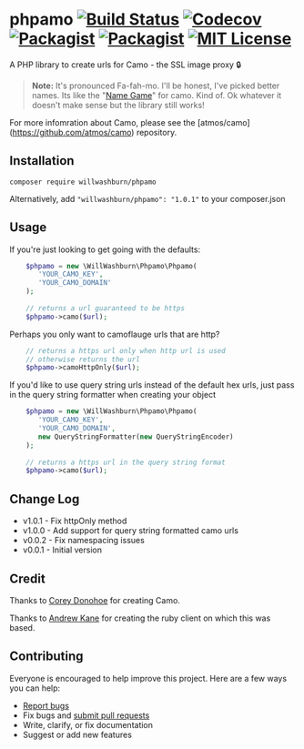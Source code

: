 # phpamo [![Build Status](https://travis-ci.org/willwashburn/phpamo.svg)](https://travis-ci.org/willwashburn/phpamo) [![Codecov](https://img.shields.io/codecov/c/github/willwashburn/phpamo.svg?maxAge=2592000&style=flat-square)](https://codecov.io/gh/willwashburn/phpamo) [![Packagist](https://img.shields.io/packagist/dt/willwashburn/phpamo.svg?style=flat-square)](https://packagist.org/packages/willwashburn/phpamo/stats) [![Packagist](https://img.shields.io/packagist/v/willwashburn/phpamo.svg?style=flat-square)](https://packagist.org/packages/willwashburn/phpamo) [![MIT License](https://img.shields.io/packagist/l/willwashburn/phpamo.svg?style=flat-square)](https://github.com/willwashburn/phpamo/blob/master/LICENSE) 
A PHP library to create urls for Camo - the SSL image proxy :lock:

> **Note:** It's pronounced Fa-fah-mo. I'll be honest, I've picked better names. Its like the "[Name Game](https://en.wikipedia.org/wiki/The_Name_Game)" for camo. Kind of. Ok whatever it doesn't make sense but the library still works!

For more infomration about Camo, please see the [atmos/camo] (https://github.com/atmos/camo) repository.

## Installation
```composer require willwashburn/phpamo```

Alternatively, add ```"willwashburn/phpamo": "1.0.1"``` to your composer.json

## Usage
If you're just looking to get going with the defaults:
```PHP
    $phpamo = new \WillWashburn\Phpamo\Phpamo(
       'YOUR_CAMO_KEY',
       'YOUR_CAMO_DOMAIN'
    );
    
    // returns a url guaranteed to be https
    $phpamo->camo($url); 
```  

Perhaps you only want to camoflauge urls that are http?
```PHP
    // returns a https url only when http url is used
    // otherwise returns the url
    $phpamo->camoHttpOnly($url); 
```

If you'd like to use query string urls instead of the default hex urls, just 
pass in the query string formatter when creating your object

```PHP
    $phpamo = new \WillWashburn\Phpamo\Phpamo(
       'YOUR_CAMO_KEY',
       'YOUR_CAMO_DOMAIN',
       new QueryStringFormatter(new QueryStringEncoder)
    );
    
    // returns a https url in the query string format 
    $phpamo->camo($url); 
```

## Change Log

- v1.0.1 - Fix httpOnly method
- v1.0.0 - Add support for query string formatted camo urls
- v0.0.2 - Fix namespacing issues
- v0.0.1 - Initial version
  
## Credit

Thanks to [Corey Donohoe](https://github.com/atmos) for creating Camo.

Thanks to [Andrew Kane](https://github.com/ankane/camo/) for creating the ruby client on which this was based.

## Contributing

Everyone is encouraged to help improve this project. Here are a few ways you can help:

- [Report bugs](https://github.com/willwashburn/phpamo/issues)
- Fix bugs and [submit pull requests](https://github.com/willwashburn/phpamo/pulls)
- Write, clarify, or fix documentation
- Suggest or add new features